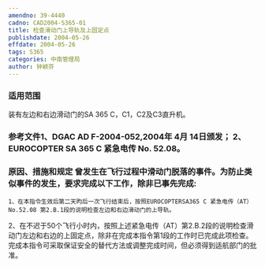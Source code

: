```yaml
---
amendno: 39-4440
cadno: CAD2004-S365-01
title: 检查滑动门上导轨及上固定点
publishdate: 2004-05-26
effdate: 2004-05-26
tags: S365
categories: 中南管理局
author: 钟颖芬
---
```


### 适用范围 
装有左边和右边滑动门的SA 365 C，C1，C2及C3直升机。

<!--more-->
### 参考文件1、DGAC AD F-2004-052,2004年 4月 14日颁发； 2、EUROCOPTER SA 365 C 紧急电传 No. 52.08。

### 原因、措施和规定 曾发生在飞行过程中滑动门脱落的事件。为防止类似事件的发生，要求完成以下工作，除非已事先完成: 
    1、在本指令生效后第二天昀后一次飞行结束后，按照EUROCOPTERSA365 C 紧急电传（AT）No.52.08 第2.B.1段的说明检查左边和右边滑动门的上导轨。 
2、在不迟于50个飞行小时内，按照上述紧急电传（AT）第2.B.2段的说明检查滑动门左边和右边的上固定点，除非在完成本指令第1段的工作时已完成此项检查。 
    完成本指令可采取保证安全的替代方法或调整完成时间，但必须得到适航部门的批准。
